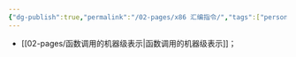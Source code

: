 ```yaml
---
{"dg-publish":true,"permalink":"/02-pages/x86 汇编指令/","tags":["personal/blog","计算机组成原理/指令系统","汇编语言"]}
---
```


- [[02-pages/函数调用的机器级表示\|函数调用的机器级表示]]；